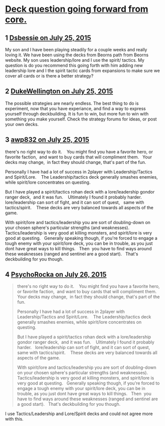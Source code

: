 # [Deck question going forward from core.](https://community.fantasyflightgames.com/topic/183214-deck-question-going-forward-from-core/)

## 1 [Dsbessie on July 25, 2015](https://community.fantasyflightgames.com/topic/183214-deck-question-going-forward-from-core/?do=findComment&comment=1703487)

My son and I have been playing steadily for a couple weeks and really loving it. We have been using the decks from Beorns path from Beorns website. My son uses leadership/lore and I use the spirit/ tactics. My question is do you recommend this going forth with him adding new leadership lore and I the spirit tactic cards from expansions to make sure we cover all cards or is there a better strategy?

## 2 [DukeWellington on July 25, 2015](https://community.fantasyflightgames.com/topic/183214-deck-question-going-forward-from-core/?do=findComment&comment=1703560)

The possible strategies are nearly endless. The best thing to do is experiment, now that you have experiance, and find a way to express yourself through deckbuilding. It is fun to win, but more fun to win with something you make yourself. Check the strategy forums for ideas, or post your own decks.

## 3 [awp832 on July 25, 2015](https://community.fantasyflightgames.com/topic/183214-deck-question-going-forward-from-core/?do=findComment&comment=1703646)

there's no right way to do it.    You might find you have a favorite hero, or favorite faction,  and want to buy cards that will compliment them.   Your decks may change,  in fact they should change, that's part of the fun.

Personally I have had a lot of success in 2player with Leadership/Tactics and Spirit/Lore.    The Leadership/tactics deck generally smashes enemies, while spirit/lore concentrates on questing.   

But I have played a spirit/tactics rohan deck with a lore/leadership gondor ranger deck,  and it was fun.    Ultimately I found it probably harder.   lore/leadership can sort of fight, and it can sort of quest,   same with tactics/spirit.    These decks are very balanced towards all aspects of the game.

With spirit/lore and tactics/leadership you are sort of doubling-down on your chosen sphere's particular strengths (and weaknesses).   Tactics/leadership is very good at killing monsters, and spirit/lore is very good at questing.   Generally speaking though, if you're forced to engage a tough enemy with your spirit/lore deck, you can be in trouble, as you just dont have great ways to kill things.   Then  you have to find ways around these weaknesses (ranged and sentinel are a good start).   That's deckbuilding for you though.

## 4 [PsychoRocka on July 26, 2015](https://community.fantasyflightgames.com/topic/183214-deck-question-going-forward-from-core/?do=findComment&comment=1704451)

> there's no right way to do it.    You might find you have a favorite hero, or favorite faction,  and want to buy cards that will compliment them.   Your decks may change,  in fact they should change, that's part of the fun.
> 
> Personally I have had a lot of success in 2player with Leadership/Tactics and Spirit/Lore.    The Leadership/tactics deck generally smashes enemies, while spirit/lore concentrates on questing.   
> 
> But I have played a spirit/tactics rohan deck with a lore/leadership gondor ranger deck,  and it was fun.    Ultimately I found it probably harder.   lore/leadership can sort of fight, and it can sort of quest,   same with tactics/spirit.    These decks are very balanced towards all aspects of the game.
> 
> With spirit/lore and tactics/leadership you are sort of doubling-down on your chosen sphere's particular strengths (and weaknesses).   Tactics/leadership is very good at killing monsters, and spirit/lore is very good at questing.   Generally speaking though, if you're forced to engage a tough enemy with your spirit/lore deck, you can be in trouble, as you just dont have great ways to kill things.   Then  you have to find ways around these weaknesses (ranged and sentinel are a good start).   That's deckbuilding for you though.

I use Tactics/Leadership and Lore/Spirit decks and could not agree more with this.

